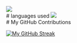 <a href="https://github.com/Sumit-nepal/github-readme-stats">
  <img src ="https://github-readme-stats.vercel.app/api?username=Sumit-nepal&show_icons=true&theme=radical" />
</a>
<br />
# languages used
<a href="https://github.com/Sumit-nepal/github-readme-stats">
  <img src="https://github-readme-stats.vercel.app/api/top-langs/?username=Sumit-nepal&layout=compact&card_width=445" />
</a>
<br />
# My GitHub Contributions

[![My GitHub Streak](https://github-readme-streak-stats.herokuapp.com/?user=Sumit-nepal)](https://git.io/streak-stats)
